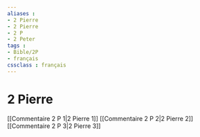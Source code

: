 ```yaml
---
aliases : 
- 2 Pierre
- 2 Pierre
- 2 P
- 2 Peter
tags : 
- Bible/2P
- français
cssclass : français
---
```


# 2 Pierre

[[Commentaire 2 P 1|2 Pierre 1]]
[[Commentaire 2 P 2|2 Pierre 2]]
[[Commentaire 2 P 3|2 Pierre 3]]
